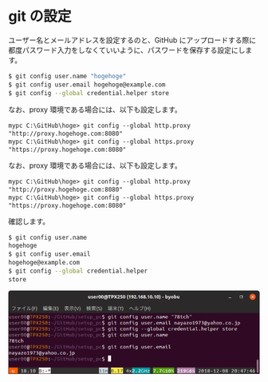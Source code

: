 # git の設定  
ユーザー名とメールアドレスを設定するのと、GitHub にアップロードする際に都度パスワード入力をしなくていいように、パスワードを保存する設定にします。
```sh
$ git config user.name "hogehoge"
$ git config user.email hogehoge@example.com  
$ git config --global credential.helper store  
```  
  
なお、proxy 環境である場合には、以下も設定します。
```dos
mypc C:\GitHub\hoge> git config --global http.proxy "http://proxy.hogehoge.com:8080"
mypc C:\GitHub\hoge> git config --global https.proxy "https://proxy.hogehoge.com:8080"
```
    
なお、proxy 環境である場合には、以下も設定します。
```dos
mypc C:\GitHub\hoge> git config --global http.proxy "http://proxy.hogehoge.com:8080"
mypc C:\GitHub\hoge> git config --global https.proxy "https://proxy.hogehoge.com:8080"
```
  
確認します。
```sh
$ git config user.name  
hogehoge  
$ git config user.email  
hogehoge@example.com  
$ git config --global credential.helper  
store  
```  
  
  
<img src="images/git1.png" alt="image">  
